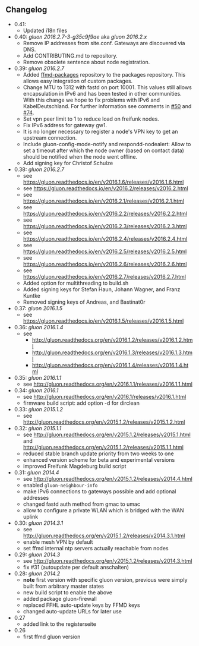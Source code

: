 
Changelog
---------
* 0.41:
  * Updated i18n files
* 0.40: *gluon 2016.2.7-3-g35c9f9ae* aka *gluon 2016.2.x*
  * Remove IP addresses from site.conf. Gateways are discovered via DNS.
  * Add CONTRIBUTING.md to repository.
  * Remove obsolete sentence about node registration.
* 0.39: *gluon 2016.2.7*
  * Added [ffmd-packages](https://github.com/FreifunkMD/ffmd-packages) repository to the packages repository. This allows easy integration of custom packages.
  * Change MTU to 1312 with fastd on port 10001. This values still allows encapsulation in IPv6 and has been tested in other communities. With this change we hope to fix problems with IPv6 and KabelDeutschland. For further information see comments in [#50](https://github.com/FreifunkMD/site-ffmd/issues/50#issuecomment-412204836) and [#74](https://github.com/FreifunkMD/site-ffmd/pull/74#issuecomment-412209935).
  * Set vpn peer limit to 1 to reduce load on freifunk nodes.
  * Fix IPv6 address for gateway gw1.
  * It is no longer necessary to register a node's VPN key to get an upstream connection.
  * Include gluon-config-mode-notify and respondd-nodealert: Allow to set a timeout after which the node owner (based on contact data) should be notified when the node went offline.
  * Add signing key for Christof Schulze
* 0.38: *gluon 2016.2.7*
  * see https://gluon.readthedocs.io/en/v2016.1.6/releases/v2016.1.6.html
  * see https://gluon.readthedocs.io/en/v2016.2/releases/v2016.2.html
  * see https://gluon.readthedocs.io/en/v2016.2.1/releases/v2016.2.1.html
  * see https://gluon.readthedocs.io/en/v2016.2.2/releases/v2016.2.2.html
  * see https://gluon.readthedocs.io/en/v2016.2.3/releases/v2016.2.3.html
  * see https://gluon.readthedocs.io/en/v2016.2.4/releases/v2016.2.4.html
  * see https://gluon.readthedocs.io/en/v2016.2.5/releases/v2016.2.5.html
  * see https://gluon.readthedocs.io/en/v2016.2.6/releases/v2016.2.6.html
  * see https://gluon.readthedocs.io/en/v2016.2.7/releases/v2016.2.7.html
  * Added option for multithreading to build.sh
  * Added signing keys for Stefan Haun, Johann Wagner, and Franz Kuntke
  * Removed signing keys of Andreas, and Bastinat0r
* 0.37: *gluon 2016.1.5*
  * see https://gluon.readthedocs.io/en/v2016.1.5/releases/v2016.1.5.html
* 0.36: *gluon 2016.1.4*
  * see
    * http://gluon.readthedocs.org/en/v2016.1.2/releases/v2016.1.2.html
    * http://gluon.readthedocs.org/en/v2016.1.3/releases/v2016.1.3.html
    * http://gluon.readthedocs.org/en/v2016.1.4/releases/v2016.1.4.html
* 0.35: *gluon 2016.1.1*
  * see http://gluon.readthedocs.org/en/v2016.1.1/releases/v2016.1.1.html
* 0.34: *gluon 2016.1*
  * see http://gluon.readthedocs.org/en/v2016.1/releases/v2016.1.html
  * firmware build script: add option -d for dirclean
* 0.33: *gluon 2015.1.2*
  * see http://gluon.readthedocs.org/en/v2015.1.2/releases/v2015.1.2.html
* 0.32: *gluon 2015.1.1*
  * see http://gluon.readthedocs.org/en/v2015.1.2/releases/v2015.1.html and http://gluon.readthedocs.org/en/v2015.1.2/releases/v2015.1.1.html
  * reduced stable branch update priority from two weeks to one
  * enhanced version scheme for beta and experimental versions
  * improved Freifunk Magdeburg build script
* 0.31: *gluon 2014.4*
  * see http://gluon.readthedocs.org/en/v2015.1.2/releases/v2014.4.html
  * enabled `gluon-neighbour-info`
  * make IPv6 connections to gateways possible and add optional addresses
  * changed fastd auth method from gmac to umac
  * allow to configure a private WLAN which is bridged with the WAN uplink
* 0.30: *gluon 2014.3.1*
  * see http://gluon.readthedocs.org/en/v2015.1.2/releases/v2014.3.1.html
  * enable mesh VPN by default
  * set ffmd internal ntp servers actually reachable from nodes
* 0.29: *gluon 2014.3*
  * see http://gluon.readthedocs.org/en/v2015.1.2/releases/v2014.3.html
  * fix #31 (autoupdate per default anschalten)
* 0.28: *gluon 2014.2*
  * **note** first version with specific gluon version, previous were
    simply built from arbitrary master states
  * new build script to enable the above
  * added package gluon-firewall
  * replaced FFHL auto-update keys by FFMD keys
  * changed auto-update URLs for later use
* 0.27
  * added link to the registerseite
* 0.26
  * first ffmd gluon version
